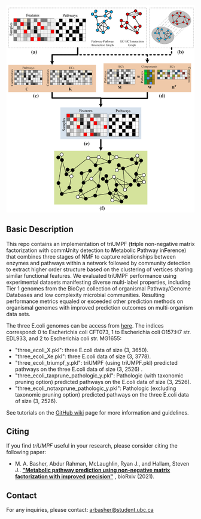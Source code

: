 ![Workflow](flowchart.png)

## Basic Description

This repo contains an implementation of triUMPF (**tri**ple non-negative matrix factorization with comm**U**nity
detection to **M**etabolic **P**athway in**F**erence) that combines three stages of NMF to capture relationships between
enzymes and pathways within a network followed by community detection to extract higher order structure based on the
clustering of vertices sharing similar functional features. We evaluated triUMPF performance using experimental datasets
manifesting diverse multi-label properties, including Tier 1 genomes from the BioCyc collection of organismal
Pathway/Genome Databases and low complexity microbial communities. Resulting performance metrics equaled or exceeded
other prediction methods on organismal genomes with improved prediction outcomes on multi-organism data sets.

The three E.coli genomes can be access from [here](src/sample). The indices correspond: 0 to Escherichia coli CFT073, 1
to Escherichia coli O157:H7 str. EDL933, and 2 to Escherichia coli str. MG1655:

- "three_ecoli_X.pkl": three E.coli data of size (3, 3650).
- "three_ecoli_Xe.pkl": three E.coli data of size (3, 3778).
- "three_ecoli_triumpf_y.pkl": triUMPF (using triUMPF.pkl) predicted pathways on the three E.coli data of size (3, 2526)
  .
- "three_ecoli_taxprune_pathologic_y.pkl": Pathologic (with taxonomic pruning option) predicted pathways on the E.coli
  data of size (3, 2526).
- "three_ecoli_notaxprune_pathologic_y.pkl": Pathologic (excluding taxonomic pruning option) predicted pathways on the
  three E.coli data of size (3, 2526).

See tutorials on the [GitHub wiki](https://github.com/hallamlab/triUMPF/wiki) page for more information and guidelines.


## Citing

If you find *triUMPF* useful in your research, please consider citing the following paper:

- M. A. Basher, Abdur Rahman, McLaughlin, Ryan J., and Hallam, Steven
  J.. **["Metabolic pathway prediction using non-negative matrix factorization with improved precision"](https://doi.org/10.1101/2020.05.27.119826)**
  , bioRxiv (2021).

## Contact

For any inquiries, please contact: [arbasher@student.ubc.ca](mailto:arbasher@student.ubc.ca)
